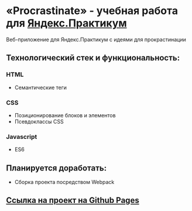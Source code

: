 # «Procrastinate» - учебная работа для [Яндекс.Практикум](https://practicum.yandex.ru/)
Веб-приложение для Яндекс.Практикум с идеями для прокрастинации

## Технологический стек и функциональность:
### HTML
* Семантические теги
### CSS
* Позиционирование блоков и элементов
* Псевдоклассы CSS
### Javascript
* ES6

## Планируется доработать:
* Сборка проекта посредством Webpack

## [Ссылка на проект на Github Pages](https://verachernushina.github.io/procrastinate/)
